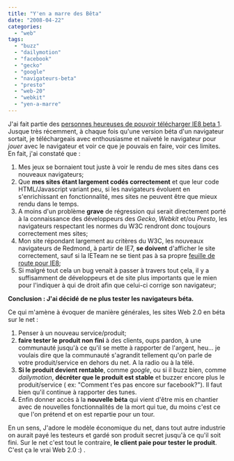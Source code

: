 ```yaml
---
title: "Y'en a marre des Bêta"
date: "2008-04-22"
categories: 
  - "web"
tags: 
  - "buzz"
  - "dailymotion"
  - "facebook"
  - "gecko"
  - "google"
  - "navigateurs-beta"
  - "presto"
  - "web-20"
  - "webkit"
  - "yen-a-marre"
---
```


J'ai fait partie des [personnes heureuses de pouvoir télécharger IE8 beta 1](http://nyams.planbweb.com/blog/2008/03/07/compatibilite-et-ie8-la-saga-continue/ "compatibilité et IE8, la saga continue"). Jusque très récemment, à chaque fois qu'une version béta d'un navigateur sortait, je téléchargeais avec enthousiasme et naïveté le navigateur pour _jouer_ avec le navigateur et voir ce que je pouvais en faire, voir ces limites. En fait, j'ai constaté que :

1. Mes jeux se bornaient tout juste à voir le rendu de mes sites dans ces nouveaux navigateurs;
2. Que **mes sites étant largement codés correctement** et que leur code HTML/Javascript variant peu, si les navigateurs évoluent en s'enrichissant en fonctionnalité, mes sites ne peuvent être que mieux rendu dans le temps.
3. A moins d'un problème **grave** de régression qui serait directement porté à la connaissance des développeurs des _Gecko_, _Webkit_ et/ou _Presto_, les navigateurs respectant les normes du W3C rendront donc toujours correctement mes sites;
4. Mon site répondant largement au critères du W3C, les nouveaux navigateurs de Redmond, à partir de IE7, **se doivent** d'afficher le site correctement, sauf si la IETeam ne se tient pas à sa propre [feuille de route pour IE8](http://msdn2.microsoft.com/en-us/library/cc351024(VS.85).aspx "Le propriétés CSS des différents navigateurs de chez Microsoft");
5. Si malgré tout cela un bug venait à passer à travers tout çela, il y a suffisamment de développeurs et de site plus importants que le mien pour l'indiquer à qui de droit afin que celui-ci corrige son navigateur;

**Conclusion : J'ai décidé de ne plus tester les navigateurs béta.**

Ce qui m'amène à évoquer de manière générales, les sites Web 2.0 en béta sur le net :

1. Penser à un nouveau service/produit;
2. **faire tester le produit non fini** à des clients, oups pardon, à une communauté jusqu'à ce qu'il se mette à rapporter de l'argent, heu... je voulais dire que la communauté s'agrandit tellement qu'on parle de votre produit/service en dehors du net. A la radio ou à la télé.
3. **Si le produit devient rentable**, comme _google_, ou si il buzz bien, comme _dailymotion_, **décréter que le produit est stable** et buzzer encore plus le produit/service ( ex: "Comment t'es pas encore sur facebook?"). Il faut bien qu'il continue à rapporter des tunes.
4. Enfin donner accès à la **nouvelle béta** qui vient d'être mis en chantier avec de nouvelles fonctionnalités de la mort qui tue, du moins c'est ce que l'on prétend et on est repartie pour un tour.

En un sens, J'adore le modèle économique du net, dans tout autre industrie on aurait payé les testeurs et gardé son produit secret jusqu'à ce qu'il soit fini. Sur le net c'est tout le contraire, **le client paie pour tester le produit**. C'est ça le vrai Web 2.0 :) .

